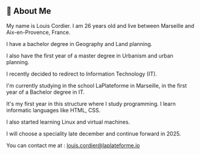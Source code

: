 ## 🚀 About Me





My name is Louis Cordier.
I am 26 years old and live between Marseille and Aix-en-Provence, France.

I have a bachelor degree in Geography and Land planning.

I also have the first year of a master degree in Urbanism and urban planning.

I recently decided to redirect to Information Technology (IT).

I'm currently studying in the school LaPlateforme in Marseille,
in the first year of a Bachelor degree in IT.

It's my first year in this structure where I study programming.
I learn informatic languages like HTML, CSS. 

I also started learning Linux and virtual machines.

I will choose a speciality late december and continue forward in 2025.

You can contact me at : louis.cordier@laplateforme.io

<!--
**louis-cordier/louis-cordier** is a ✨ _special_ ✨ repository because its `README.md` (this file) appears on your GitHub profile.

Here are some ideas to get you started:

- 🔭 I’m currently working on ...
- 🌱 I’m currently learning ...
- 👯 I’m looking to collaborate on ...
- 🤔 I’m looking for help with ...
- 💬 Ask me about ...
- 📫 How to reach me: ...
- 😄 Pronouns: ...
- ⚡ Fun fact: ...
-->
